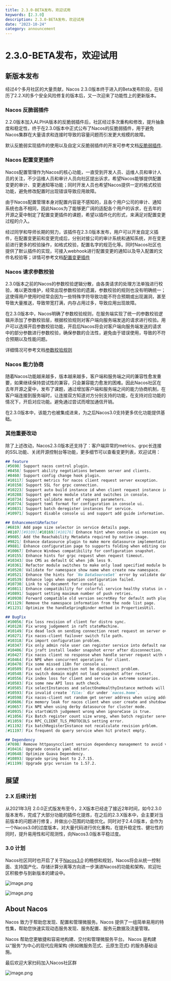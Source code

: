 ```yaml
---
title: 2.3.0-BETA发布，欢迎试用
keywords: [2.3.0]
description: 2.3.0-BETA发布，欢迎试用
date: "2023-10-24"
category: announcement
---
```

# 2.3.0-BETA发布，欢迎试用

## 新版本发布

经过4个多月社区的大量贡献，Nacos 2.3.0版本终于进入的Beta发布阶段，在经历了2.2.X的多个安全风险修复的版本后，又一次迎来了功能性上的更新版本。

### Nacos 反脆弱插件

2.2.0版本加入ALPHA版本的反脆弱插件后，社区经过多次重构和修改，提升抽象度和稳定性，终于在2.3.0版本中正式公布了Nacos的反脆弱插件，用于避免Nacos集群在大量请求和连接时导致的容量问题而引发更大规模的故障。

默认反脆弱实现插件的使用以及自定义反脆弱插件的开发可参考文档[反脆弱插件](https://nacos.io/docs/v2/plugin/control-plugin/).

### Nacos 配置变更插件

Nacos配置管理作为Nacos的核心功能，一直受到开发人员、运维人员和审计人员的关注，不少运维人员和审计人员向社区提出诉求，希望Nacos能够提供配置变更的审计、变更通知等功能；同时开发人员也希望Nacos提供一定的格式校验功能，避免修改配置时出现错误导致应用故障。

由于Nacos配置管理本身对配置内容是不感知的，且各个用户公司的审计、通知系统也各不相同，因此Nacos为了能够更广阔的适配各个用户的诉求，在去年的开源之夏中制定了配置变更插件的课题，希望以插件化的形式，来满足对配置变更过程的介入。

经过同学和导师长期的努力，该插件在2.3.0版本发布，用户可以开发自定义插件，在配置变更前和变更完成后，分别对接公司的审计系统和通知系统，并在变更前进行更多的校验操作，如格式校验，配置名字的规范化等。同时Nacos社区也提供了默认插件的实现，可接入webhook进行配置变更的通知以及导入配置的文件名校验等；详情可参考文档[配置变更插件](https://nacos.io/docs/v2/plugin/config-change-plugin/)

### Nacos 请求参数校验

2.3.0版本之前的Nacos的参数校验逻辑分散，由各类请求的处理方法单独进行校验，难以更改维护，经常出现参数校验的遗漏，参数校验的规则也没有明确统一；这使得用户使用时经常会因为一些特殊字符导致功能不符合预期或出现漏洞，甚至导致大量推送，导致带宽打满，内存占用过多，导致应用出现故障。

在2.3.0版本中，Nacos明确了参数校验规则，在服务端实现了统一的参数校验逻辑并添加了参数校验层，根据校验规则对客户端向服务端发送的请求进行校验。用户可以选择开启参数校验功能，开启后Nacos将会对客户端向服务端发送的请求中的部分参数进行参数校验，确保参数的合法性，避免由于错误使用，导致的不符合预期以及性能问题。

详细情况可参考文档[参数校验规则](https://nacos.io/docs/v2/guide/user/parameters-check/)

### Nacos 能力协商

随着Nacos功能越来越多，版本越来越多，客户端和服务端之间的兼容性愈发重要，如果继续保持尝试性的兼容，只会兼容能力愈发的困难。因此Nacos社区在去年开源之夏中，发布了课题，通过增加客户端和服务端之间的能力协商机制，在客户端连接到服务端时，让连接双方知道对方分别支持的功能，在支持对应功能的情况下，开启对应功能。避免通过尝试而增加通信开销。

在2.3.0版本中，该能力也被集成进来，为之后Nacos3.0支持更多优化功能提供基础。

### 其他重要改动

除了上述改动，Nacos2.3.0版本还支持了：客户端异常的metrics、grpc长连接的SSL功能、关闭开源控制台等功能，更多细节可以查看变更列表，欢迎试用：

```markdown
## feature
[#5698] Support nacos control plugin.
[#8458] Support ability negotiations between server and clients.
[#8460] Support config change hook plugin.
[#10117] Support metrics for nacos client request server exception.
[#10150] Support SSL for grpc connection.
[#10223] Support auto build instance id when client request instance id is null.
[#10288] Support get more module state and switches in console.
[#10734] Support validate most of request parameters.
[#10774] Support toml format for configuration in console ui.
[#10831] Support batch deregister instances for service.
[#10971] Support disable console ui and support add guide information.

## Enhancement&Refactor
[#6819] Add page size selector in service details page.
[#8107][#9109][#10169][#10176] Enhance hint when console ui session expired for default auth plugin.
[#9085] Add the Reachability Metadata required by native-image.
[#9821] Enhance datasource plugin to make more datasource implementation easier.
[#9881] Enhance configuration page to supports folding when editing configuration.
[#10067] Enhance Windows compatibility for configuration snapshot.
[#10155] Enhance hints for grpc request when request timeout.
[#10343] Use CMS as default GC when jdk less 9.
[#10361] Refactor module switches to make only load specified module but not only close in console ui.
[#10520] Validate for namespace show name when create new namespace.
[#10521] Enhance the hints for `No DataSourceSet` error by validate datasource after construction.
[#10539] Enhance logs when opeation configuration failed.
[#10730] Link to v2 document for console ui.
[#10811] Enhance compatibility for colorful service healthy status in console ui.
[#10891] Support setting maximum number of push retries.
[#10930] Forward compatible old version secretKey for default auth plugin.
[#11129] Remove the namespace information from the node list page.
[#11231] Optimize the handleSpringBinder method in PropertiesUtil.

## BugFix
[#10056] Fix loss revision of client for distro sync.
[#10128] Fix wrong judgement in raft stateMachine.
[#10149] Fix dead lock on sending connection reset request on server over limit.
[#10271] Fix nacos-client failover switch file path.
[#10318] Fix import configuration problem.
[#10347] Fix only admin role user can register service into default namespace when enabled default auth plugin.
[#10406] Fix jraft install leader snapshot error after disconnection.
[#10427] Fix nacos client no response when handle server request with exception.
[#10464] Fix NPE when concurrent operations for client.
[#10470] Fix some missed i18n for console ui.
[#10509] Fix out data connection not be disconnect problem.
[#10548] Fix switch domain might not load snapshot after restart.
[#10556] Fix index loss for client and service in extreme scenarios.
[#10583] Fix some new API loss auth check.
[#10585] Fix selectInstances and selectOneHealthyInstance methods will not subscribe service problem.
[#10593] Fix invalid create `file:` dir under `nacos.home`.
[#10598] Fix nacos-client not random get server address when using address.
[#10606] Fix memory leak for nacos client when user create and shutdown client frequently.
[#10657] Fix NPE when using derby datasource for cluster mode.
[#10935] Fix startsWith judgement wrong when ignoreCase is true.
[#11056] Fix Batch register count size wrong, when batch register sereval time.
[#11059] Fix RPC_CLIENT_TLS_PROTOCOLS setting error.
[#11192] Fix batchRegisterInstance not recalculate revision prblem.
[#11197] Fix frequent do query service when hit protect empty.

## Dependency
[#7698] Remove httpasyncclient version dependency management to avoid version conflicts.
[#10416] Upgrade console yaml editor.
[#10648] Optimize Guava Dependency.
[#10893] Upgrade spring boot to 2.7.15.
[#11199] Upgrade grpc version to 1.57.2.
```

## 展望
### 2.X 后续计划

从2021年3月 2.0.0正式版发布至今，2.X版本已经走了接近2年时间，如今2.3.0版本发布，完成了大部分功能的插件化提炼，在之后的2.3.X版本中，会主要对当前版本的问题进行修复，并做出小范围的功能优化。同时对于2.4.0版本，会作为一个Nacos3.0的过度版本，对大量代码进行优化重构，在提升稳定性、健壮性的同时，提升易用性和可观测性，向Nacos3.0版本平稳过度。

### 3.0 计划

Nacos社区同时也开启了关于[Nacos3.0](https://mp.weixin.qq.com/s/8UwwD_WxSJINP8Qr_1wogg) 的畅想和规划，Nacos将会从统一控制面、支持国产化、存储计算分离等方向进一步演进Nacos的功能和架构，欢迎社区积极参与到新版本的建设中。

![image.png](https://cdn.nlark.com/yuque/0/2023/png/1577777/1698198629123-af9f1216-f996-4ac2-81bf-436048823d21.png)

![image.png](https://cdn.nlark.com/yuque/0/2022/png/1577777/1660125280551-a2e881fe-d25e-4ebb-a28f-8e56683deef1.png#clientId=uf10cb19a-105c-4&crop=0&crop=0&crop=1&crop=1&from=url&id=Z9to1&margin=%5Bobject%20Object%5D&name=image.png&originHeight=794&originWidth=1650&originalType=binary&ratio=1&rotation=0&showTitle=false&size=185821&status=done&style=none&taskId=u63849e10-1dae-45cb-b559-04d106ebe86&title=#crop=0&crop=0&crop=1&crop=1&id=rUihF&originHeight=794&originWidth=1650&originalType=binary&ratio=1&rotation=0&showTitle=false&status=done&style=none&title=)

## About Nacos

Nacos 致力于帮助您发现、配置和管理微服务。Nacos 提供了一组简单易用的特性集，帮助您快速实现动态服务发现、服务配置、服务元数据及流量管理。

Nacos 帮助您更敏捷和容易地构建、交付和管理微服务平台。 Nacos 是构建以“服务”为中心的现代应用架构 (例如微服务范式、云原生范式) 的服务基础设施。

最后欢迎大家扫码加入Nacos社区群

![image.png](https://cdn.nlark.com/yuque/0/2023/png/1577777/1679276899363-83081d59-67c6-4501-9cf8-0d84ba7c6d7e.png#averageHue=%23c1c2c2&clientId=u9dfeac18-3281-4&from=paste&height=551&id=ubcf45e51&name=image.png&originHeight=1102&originWidth=854&originalType=binary&ratio=2&rotation=0&showTitle=false&size=155261&status=done&style=none&taskId=ud6bea1fe-b003-441b-a810-84435d2aeff&title=&width=427)


